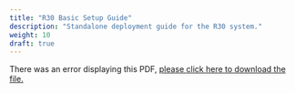 ```yaml
---
title: "R30 Basic Setup Guide"
description: "Standalone deployment guide for the R30 system."
weight: 10
draft: true
---
```


<object data="https://www.truenas.com/docs/files/R30BSG1.0.pdf" type="application/pdf" width="95%" height="1000">
  There was an error displaying this PDF, <a href="https://www.truenas.com/docs/files/R30BSG1.0.pdf">please click here to download the file.</a>
</object>
